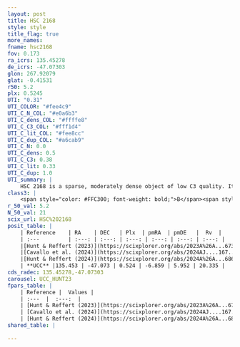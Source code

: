 ```yaml
---
layout: post
title: HSC 2168
style: style
title_flag: true
more_names: 
fname: hsc2168
fov: 0.173
ra_icrs: 135.45278
de_icrs: -47.07303
glon: 267.92079
glat: -0.41531
r50: 5.2
plx: 0.5245
UTI: "0.31"
UTI_COLOR: "#fee4c9"
UTI_C_N_COL: "#e0a6b3"
UTI_C_dens_COL: "#ffffe8"
UTI_C_C3_COL: "#fff1d4"
UTI_C_lit_COL: "#fee8cc"
UTI_C_dup_COL: "#a6cab9"
UTI_C_N: 0.0
UTI_C_dens: 0.5
UTI_C_C3: 0.38
UTI_C_lit: 0.33
UTI_C_dup: 1.0
UTI_summary: |
    HSC 2168 is a sparse, moderately dense object of low C3 quality. It was recently reported in the literature.<br><br><span style="color: #99180f; font-weight: bold;">Warning: </span>contains less than 25 stars with <i>P>0.5</i> estimated.
class3: |
    <span style="color: #FFC300; font-weight: bold;">B</span><span style="color: red; font-weight: bold;">C</span>
r_50_val: 5.2
N_50_val: 21
scix_url: HSC%202168
posit_table: |
    | Reference    | RA    | DEC   | Plx  | pmRA  | pmDE   |  Rv  |
    | :---         | :---: | :---: | :---: | :---: | :---: | :---: |
    |[Hunt & Reffert (2023)](https://scixplorer.org/abs/2023A%26A...673A.114H) | 135.535 | -47.044 | 0.544 | -6.814 | 5.96 | 22.227 |
    |[Cavallo et al. (2024)](https://scixplorer.org/abs/2024AJ....167...12C) | 135.449 | -47.09 | 0.553 | -- | -- | -- |
    |[Hunt & Reffert (2024)](https://scixplorer.org/abs/2024A%26A...686A..42H) | 135.535 | -47.044 | 0.544 | -6.814 | 5.96 | 22.227 |
    | **UCC** |135.453 | -47.073 | 0.524 | -6.859 | 5.952 | 20.335 | 
cds_radec: 135.45278,-47.07303
carousel: UCC_HUNT23
fpars_table: |
    | Reference |  Values |
    | :---  |  :---:  |
    | [Hunt & Reffert (2023)](https://scixplorer.org/abs/2023A%26A...673A.114H) | `AV50=5.354, diffAV50=2.501, MOD50=11.334, logAge50=8.351` |
    | [Cavallo et al. (2024)](https://scixplorer.org/abs/2024AJ....167...12C) | `AV50=4.4, dMod50=12.22, logAge50=7.6, [Fe/H]50=0.25` |
    | [Hunt & Reffert (2024)](https://scixplorer.org/abs/2024A%26A...686A..42H) | `MassJ=247.344` |
shared_table: |
    
---
```

